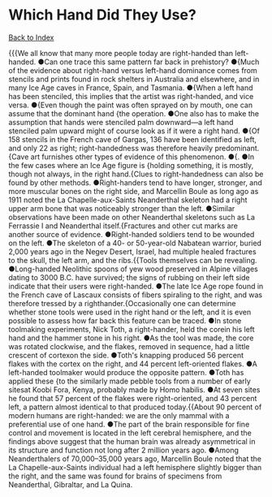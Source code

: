 # Which Hand Did They Use?
[Back to Index](https://github.com/windows10010/tpoExtractor/blob/master/README.md)

{{{We all know that many more people today are right-handed than left-handed. ●Can one trace this same pattern far back in prehistory? ●{Much of the evidence about right-hand versus left-hand dominance comes from stencils and prints found in rock shelters in Australia and elsewhere, 
and in many Ice Age caves in France, Spain, and Tasmania. ●{When a left hand has been stenciled, this implies that the artist was right-handed, and vice versa.
●{Even though the paint was often sprayed on by mouth, one can assume that the dominant hand {the operation. ●One also has to make the assumption that 
hands were stenciled palm downward—a left hand stenciled palm upward might of course look as if it were a right hand. ●{Of 158 stencils in the French cave of Gargas, 
136 have been identified as left, and only 22 as right; right-handedness was therefore heavily predominant.{Cave art furnishes other types of evidence of this phenomenon. ●{. ●In the few cases where an Ice Age figure is {holding something, it is mostly, though not always, in the right hand.{Clues to right-handedness can also be found by other methods. ●Right-handers tend to have longer, stronger, and more muscular bones on the right side, and Marcellin Boule as long ago as 1911 noted the La Chapelle-aux-Saints Neanderthal skeleton had a right upper arm bone that was noticeably stronger than the left. ●Similar observations have been made on other Neanderthal skeletons such as La Ferrassie I and Neanderthal itself.{Fractures and other cut marks are another source of evidence. ●Right-handed soldiers tend to be wounded on the left. ●The skeleton of a 40- or 50-year-old Nabatean warrior, buried 2,000 years ago in the Negev Desert, Israel, had multiple healed fractures to the skull, the left arm, and the ribs.{{Tools themselves can be revealing. ●Long-handed Neolithic spoons of yew wood preserved in Alpine villages dating to 3000 B.C. have survived; the signs of rubbing on their left side indicate that their users were right-handed. ●The late Ice Age rope found in the French cave of Lascaux consists of fibers spiraling to the right, and was therefore tressed by a righthander.{Occasionally one can determine whether stone tools were used in the right hand or the left, and it is even possible to assess how far back this feature can be traced. ●In stone toolmaking experiments, Nick Toth, a right-hander, held the corein his left hand and the hammer stone in his right. ●As the tool was made, the core was rotated clockwise, and the flakes, removed in sequence, had a little crescent of cortexon the side. ●Toth's knapping produced 56 percent flakes with the cortex on the right, and 44 percent left-oriented flakes. ●A left-handed toolmaker would produce the opposite pattern. ●Toth has applied these {to the similarly made pebble tools from a number of early sitesat Koobi Fora, Kenya, probably made by Homo habilis. ●At seven sites he found that 57 percent of the flakes were right-oriented, and 43 percent left, a pattern almost identical to that produced today.{{About 90 percent of modern humans are right-handed: we are the only mammal with a preferential use of one hand. ●The part of the brain responsible for fine control and movement is located in the left cerebral hemisphere, and the findings above suggest that the human brain was already asymmetrical in its structure and function not long after 2 million years ago. ●Among Neanderthalers of 70,000–35,000 years ago, Marcellin Boule noted that the La Chapelle-aux-Saints individual had a left hemisphere slightly bigger than the right, and the same was found for brains of specimens from Neanderthal, Gibraltar, and La Quina.